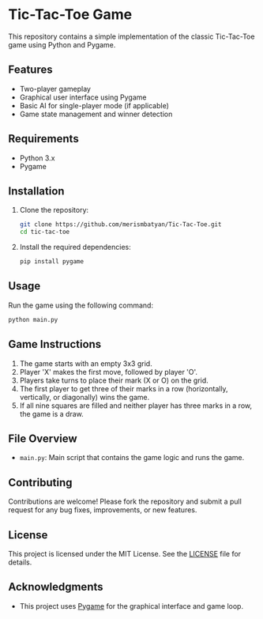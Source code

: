 
# Tic-Tac-Toe Game

This repository contains a simple implementation of the classic Tic-Tac-Toe game using Python and Pygame.

## Features

- Two-player gameplay
- Graphical user interface using Pygame
- Basic AI for single-player mode (if applicable)
- Game state management and winner detection

## Requirements

- Python 3.x
- Pygame

## Installation

1. Clone the repository:

    ```bash
    git clone https://github.com/merismbatyan/Tic-Tac-Toe.git
    cd tic-tac-toe
    ```

2. Install the required dependencies:

    ```bash
    pip install pygame
    ```

## Usage

Run the game using the following command:

```bash
python main.py
```

## Game Instructions

1. The game starts with an empty 3x3 grid.
2. Player 'X' makes the first move, followed by player 'O'.
3. Players take turns to place their mark (X or O) on the grid.
4. The first player to get three of their marks in a row (horizontally, vertically, or diagonally) wins the game.
5. If all nine squares are filled and neither player has three marks in a row, the game is a draw.

## File Overview

- `main.py`: Main script that contains the game logic and runs the game.

## Contributing

Contributions are welcome! Please fork the repository and submit a pull request for any bug fixes, improvements, or new features.

## License

This project is licensed under the MIT License. See the [LICENSE](LICENSE) file for details.

## Acknowledgments

- This project uses [Pygame](https://www.pygame.org/) for the graphical interface and game loop.
